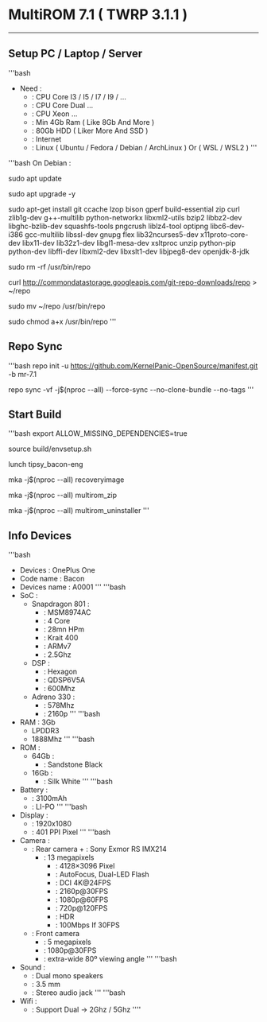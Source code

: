 # MultiROM 7.1 ( TWRP 3.1.1 )
-----------------------------

## Setup PC / Laptop / Server
'''bash
- Need :
    + : CPU Core I3 / I5 / I7 / I9 / ...
    + : CPU Core Dual ...
    + : CPU Xeon ...
    + : Min 4Gb Ram ( Like 8Gb And More )
    + : 80Gb HDD ( Liker More And SSD )
    + : Internet
    + : Linux ( Ubuntu / Fedora / Debian / ArchLinux ) Or ( WSL / WSL2 )
'''

'''bash
On Debian :

sudo apt update

sudo apt upgrade -y

sudo apt-get install git ccache lzop bison gperf build-essential zip curl zlib1g-dev g++-multilib python-networkx libxml2-utils bzip2 libbz2-dev libghc-bzlib-dev squashfs-tools pngcrush liblz4-tool optipng libc6-dev-i386 gcc-multilib libssl-dev gnupg flex lib32ncurses5-dev x11proto-core-dev libx11-dev lib32z1-dev libgl1-mesa-dev xsltproc unzip python-pip python-dev libffi-dev libxml2-dev libxslt1-dev libjpeg8-dev openjdk-8-jdk

sudo rm -rf /usr/bin/repo

curl http://commondatastorage.googleapis.com/git-repo-downloads/repo > ~/repo

sudo mv ~/repo /usr/bin/repo

sudo chmod a+x /usr/bin/repo
'''

## Repo Sync
'''bash
repo init -u https://github.com/KernelPanic-OpenSource/manifest.git -b mr-7.1

repo sync -vf -j$(nproc --all) --force-sync --no-clone-bundle --no-tags
'''

## Start Build
'''bash
export ALLOW_MISSING_DEPENDENCIES=true

source build/envsetup.sh

lunch tipsy_bacon-eng

mka -j$(nproc --all) recoveryimage

mka -j$(nproc --all) multirom_zip

mka -j$(nproc --all) multirom_uninstaller
'''

## Info Devices
'''bash
- Devices : OnePlus One
- Code name : Bacon
- Devices name : A0001
'''
'''bash
- SoC :
    - Snapdragon 801 :
		+ : MSM8974AC
		+ : 4 Core
		+ : 28mn HPm
		+ : Krait 400
		+ : ARMv7
		+ : 2.5Ghz
    - DSP :
		+ : Hexagon
		+ : QDSP6V5A
		+ : 600Mhz
    - Adreno 330 :
		+ : 578Mhz
		+ : 2160p
'''
'''bash
- RAM : 3Gb
    - LPDDR3
    - 1888Mhz
'''
'''bash
- ROM :
    - 64Gb :
		+ : Sandstone Black
    - 16Gb :
		+ : Silk White
'''
'''bash
- Battery : 
    + : 3100mAh
    + : LI-PO
'''
'''bash
- Display : 
    + : 1920x1080
    + : 401 PPI Pixel
'''
'''bash
- Camera :
    - : Rear camera
       		+ : Sony Exmor RS IMX214
		+ : 13 megapixels
       		+ : 4128×3096 Pixel
       		+ : AutoFocus, Dual-LED Flash
       		+ : DCI 4K@24FPS
       		+ : 2160p@30FPS
       		+ : 1080p@60FPS
       		+ : 720p@120FPS
       		+ : HDR
       		+ : 100Mbps If 30FPS
     - : Front camera
		+ : 5 megapixels
		+ : 1080p@30FPS
		+ : extra-wide 80º viewing angle
'''
'''bash
- Sound :
    + : Dual mono speakers
    + : 3.5 mm
    + : Stereo audio jack
'''
'''bash
- Wifi :
    + : Support Dual -> 2Ghz / 5Ghz
''''
